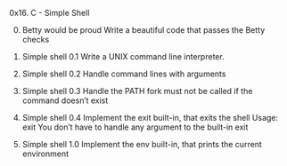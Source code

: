 0x16. C - Simple Shell

0. Betty would be proud
Write a beautiful code that passes the Betty checks

1. Simple shell 0.1
Write a UNIX command line interpreter.

2. Simple shell 0.2
Handle command lines with arguments

3. Simple shell 0.3
Handle the PATH
fork must not be called if the command doesn’t exist

4. Simple shell 0.4
Implement the exit built-in, that exits the shell
Usage: exit
You don’t have to handle any argument to the built-in exit

5. Simple shell 1.0
Implement the env built-in, that prints the current environment
